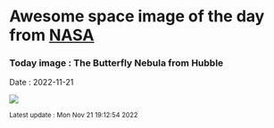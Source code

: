
# Awesome space image of the day from [NASA](https://api.nasa.gov/)

### Today image : The Butterfly Nebula from Hubble
Date : 2022-11-21

![](https://apod.nasa.gov/apod/image/2211/Butterfly_HubbleOstling_960.jpg)

<small>Latest update : Mon Nov 21 19:12:54 2022</small>
        